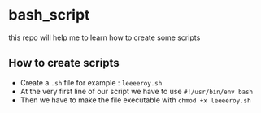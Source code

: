 # bash_script

this repo will help me to learn how to create some scripts

## How to create scripts

*   Create a `.sh` file for example : `leeeeroy.sh`
*   At the very first line of our script we have to use `#!/usr/bin/env bash`
*   Then we have to make the file executable with `chmod +x leeeeroy.sh`
